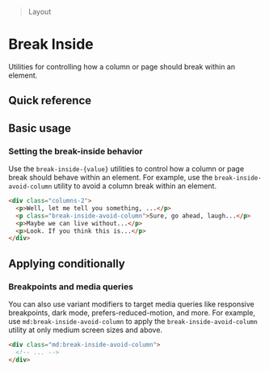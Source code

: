 > Layout

# Break Inside

Utilities for controlling how a column or page should break within an element.

## Quick reference

<qr-table />

## Basic usage

### Setting the break-inside behavior
Use the `break-inside-{value}` utilities to control how a column or page break should behave within an element. For example, use the `break-inside-avoid-column` utility to avoid a column break within an element.

```html
<div class="columns-2">
  <p>Well, let me tell you something, ...</p>
  <p class="break-inside-avoid-column">Sure, go ahead, laugh...</p>
  <p>Maybe we can live without...</p>
  <p>Look. If you think this is...</p>
</div>
```

## Applying conditionally

### Breakpoints and media queries
You can also use variant modifiers to target media queries like responsive breakpoints, dark mode, prefers-reduced-motion, and more. For example, use `md:break-inside-avoid-column` to apply the `break-inside-avoid-column` utility at only medium screen sizes and above.

```html
<div class="md:break-inside-avoid-column">
  <!-- ... -->
</div>
```

